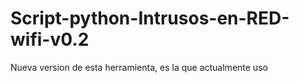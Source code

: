 # Script-python-Intrusos-en-RED-wifi-v0.2
Nueva version de esta herramienta, es la que actualmente uso
